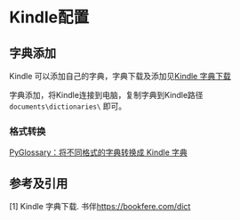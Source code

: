 # Kindle配置

## 字典添加

Kindle 可以添加自己的字典，字典下载及添加见[Kindle 字典下载](https://bookfere.com/dict)

字典添加，将Kindle连接到电脑，复制字典到Kindle路径`documents\dictionaries\` 即可。

### 格式转换

[PyGlossary：将不同格式的字典转换成 Kindle 字典](https://bookfere.com/post/883.html)

## 参考及引用

[1] Kindle 字典下载. 书伴<https://bookfere.com/dict>